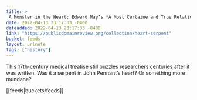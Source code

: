 ```yaml
---
title: > 
 A Monster in the Heart: Edward May’s *A Most Certaine and True Relation* (1639)
date: 2022-04-13 23:17:33 -0400
dateadded: 2022-04-13 23:17:33 -0400
link: "https://publicdomainreview.org/collection/heart-serpent"
bucket: feeds
layout: urlnote
tags: ["history"]
--- 
```

This 17th-century medical treatise still puzzles researchers centuries after it was written. Was it a serpent in John Pennant’s heart? Or something more mundane? 
 <!-- end excerpt --> 
<div class='bucket'>[[feeds|buckets/feeds]]</div> 
